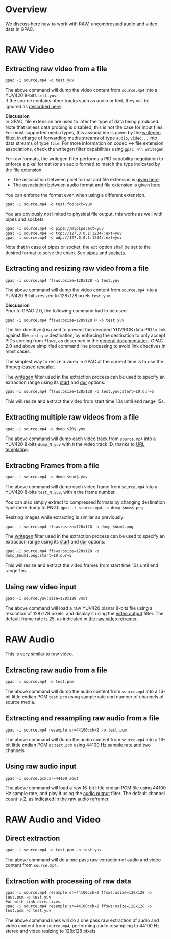 # Overview

We discuss here how to work with RAW, uncompressed audio and video data in GPAC.  


# RAW Video

## Extracting raw video from a file

```gpac -i source.mp4 -o test.yuv```

The above command will dump the video content from `source.mp4` into a YUV420 8-bits `test.yuv`.   
If the source contains other tracks such as audio or text, they will be ignored as [described here](filters_general#general).  

__Discussion__  
In GPAC, file extension are used to infer the type of data being produced. Note that unless data probing is disabled, this is not the case for input files. 
For most supported media types, this association is given by the [writegen](writegen) filter, in charge of forwarding media streams of type `audio`, `video`, ... into data streams of type `file`. For more information on codec <-> file extension associations, check the writegen filter capabilities using `gpac -hh writegen`.

For raw formats, the writegen filter performs a PID capability negotiation to enforce a pixel format (or an audio format) to match the type indicated by the file extension. 
- The association between pixel format and file extension is [given here](filters_properties#pixel-formats).    
- The association between audio format and file extension is [given here](filters_properties#audio-formats).    


You can enforce the format even when using a different extension. 

```gpac -i source.mp4 -o test.foo:ext=yuv```


You are obviously not limited to physical file output, this works as well with pipes and sockets:

```
gpac -i source.mp4 -o pipe://mypipe:ext=yuv
gpac -i source.mp4 -o tcp://127.0.0.1:1234/:ext=yuv
gpac -i source.mp4 -o udp://127.0.0.1:1234/:ext=yuv
```

Note that in case of pipes or socket, the `ext` option shall be set to the desired format to solve the chain. See [pipes](pipes) and [sockets](sockets).
 
## Extracting and resizing raw video from a file

```gpac -i source.mp4 ffsws:osize=128x128 -o test.yuv```

The above command will dump the video content from `source.mp4` into a YUV420 8-bits resized to 128x128 pixels `test.yuv`.   

__Discussion__  
Prior to GPAC 2.0, the following command had to be used:

```gpac -i source.mp4 ffsws:osize=128x128 @ -o test.yuv```

The link directive `@` is used to prevent the decoded YUV/RGB data PID to link against the `test.yuv` destination, by enforcing the destination to only accept PIDs coming from `ffsws`, as described in the [general documentation](filters_general#filter-linking-link). GPAC 2.0 and above simplified command line processing to avoid link directives in most cases.


The simplest way to resize a video in GPAC at the current time is to use the ffmpeg-based [rescaler](ffsws).

The [writegen](writegen) filter used in the extraction process can be used to specify an extraction range using its [start](writegen#start) and [dur](writegen#dur) options:

```gpac -i source.mp4 ffsws:osize=128x128 -o test.yuv:start=10:dur=5```

This will resize and extract the video from start time 10s until end range 15s.

## Extracting multiple raw videos from a file

```gpac -i source.mp4 -o dump_$ID$.yuv```

The above command will dump each video track from `source.mp4` into a YUV420 8-bits  `dump_N.yuv` with `N` the video track ID, thanks to [URL templating](filters_general#url-templating).

## Extracting Frames from a file

```gpac -i source.mp4 -o dump_$num$.yuv```

The above command will dump each video frame  from `source.mp4` into a YUV420 8-bits  `test_N.yuv`, with `N` the frame number.

You can also simply extract to compressed formats by changing destination type (here dump to PNG):
```gpac -i source.mp4 -o dump_$num$.png```

Resizing images while extracting is similar as previously:

```gpac -i source.mp4 ffsws:osize=128x128 -o dump_$num$.png```

The [writegen](writegen) filter used in the extraction process can be used to specify an extraction range using its [start](writegen#start) and [dur](writegen#dur) options:

```gpac -i source.mp4 ffsws:osize=128x128 -o dump_$num$.png:start=10:dur=5```

This will resize and extract the video frames from start time 10s until end range 15s.


## Using raw video input
```gpac -i source.yuv:size=128x128 vout```

The above command will load a raw YUV420 planar 8-bits file using a resolution of 128x128 pixels, and display it using the [video output](vout) filter. The default frame rate is 25, as indicated in [the raw video reframer](rfrawvid).

# RAW Audio
This is very similar to raw video.

## Extracting raw audio from a file

```gpac -i source.mp4 -o test.pcm```

The above command will dump the audio content from `source.mp4` into a 16-bit little endian PCM  `test.pcm` using sample rate and number of channels of source media.   

## Extracting and resampling raw audio from a file

```gpac -i source.mp4 resample:sr=44100:ch=2 -o test.pcm```

The above command will dump the audio content from `source.mp4` into a 16-bit little endian PCM at   `test.pcm` using 44100 Hz sample rate and two channels.   

## Using raw audio input
```gpac -i source.pcm:sr=44100 aout```

The above command will load a raw  16-bit little endian PCM  file using 44100 Hz sample rate, and play it using the [audio output](aout) filter. The default channel count is 2, as indicated in [the raw audio reframer](rfpcm).

# RAW Audio and Video
## Direct extraction

```gpac -i source.mp4 -o test.pcm -o test.yuv```

The above command will do a one pass raw extraction of audio and video content from `source.mp4`.   

## Extraction with processing of raw data

```
gpac -i source.mp4 resample:sr=44100:ch=2 ffsws:osize=128x128 -o test.pcm -o test.yuv
#or with link directives
gpac -i source.mp4 resample:sr=44100:ch=2 ffsws:osize=128x128 -o test.pcm -o test.yuv
```

The above command lines will do a one pass raw extraction of audio and video content from `source.mp4`, performing audio resampling to 44100 Hz stereo and video resizing to 128x128 pixels.   

